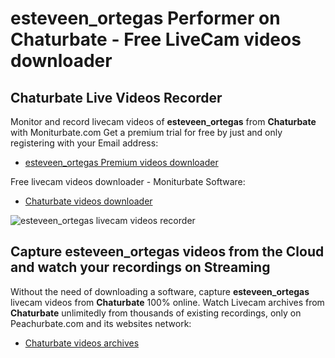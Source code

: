 # esteveen_ortegas Performer on Chaturbate - Free LiveCam videos downloader

## Chaturbate Live Videos Recorder

Monitor and record livecam videos of **esteveen_ortegas** from **Chaturbate** with Moniturbate.com
Get a premium trial for free by just and only registering with your Email address:
* [esteveen_ortegas Premium videos downloader](https://moniturbate.com/request-demo-licence-key.html)

Free livecam videos downloader - Moniturbate Software:
* [Chaturbate videos downloader](https://moniturbate.com/moniturbate-download-software.html)

![esteveen_ortegas livecam videos recorder](https://peachurnet.com/templates/moniturbate-software.png)


## Capture esteveen_ortegas videos from the Cloud and watch your recordings on Streaming

Without the need of downloading a software, capture **esteveen_ortegas** livecam videos from **Chaturbate** 100% online.
Watch Livecam archives from **Chaturbate** unlimitedly from thousands of existing recordings, only on Peachurbate.com and its websites network:
* [Chaturbate videos archives](https://peachurnet.com/)